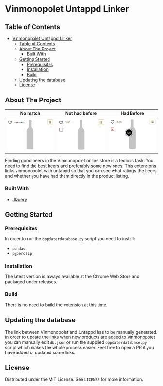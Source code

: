 # Vinmonopolet Untappd Linker

## Table of Contents

- [Vinmonopolet Untappd Linker](#vinmonopolet-untappd-linker)
  - [Table of Contents](#table-of-contents)
  - [About The Project](#about-the-project)
    - [Built With](#built-with)
  - [Getting Started](#getting-started)
    - [Prerequisites](#prerequisites)
    - [Installation](#installation)
    - [Build](#build)
  - [Updating the database](#updating-the-database)
  - [License](#license)

## About The Project

|           No match           |          Not had before           |         Had Before         |
| :--------------------------: | :-------------------------------: | :------------------------: |
| ![No match](img/nomatch.png) | ![Not had before](img/nothad.png) | ![Had before](img/had.png) |

Finding good beers in the Vinmonopolet online store is a tedious task. You need to find the best beers and preferably some new ones. This extensions links vinmonopolet with untappd so that you can see what ratings the beers and whether you have had them directly in the product listing.

### Built With

- [JQuery](https://jquery.com)

## Getting Started

### Prerequisites

In order to run the `oppdaterdatabase.py` script you need to install:

- `pandas`
- `pyperclip`

### Installation

The latest version is always available at the Chrome Web Store and packaged under releases.

### Build

There is no need to build the extension at this time.

## Updating the database

The link between Vinmonopolet and Untappd has to be manually generated.
In order to update the links when new products are added to Vinmonopolet you can manually edit `db.json` or run the supplied `oppdaterdatabase.py` script which makes the whole process easier.
Feel free to open a PR if you have added or updated some links.

## License

Distributed under the MIT License. See `LICENSE` for more information.